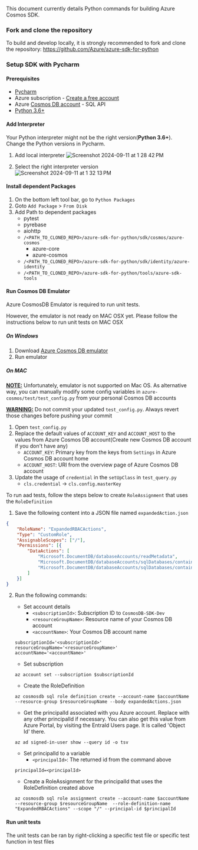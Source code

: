 This document currently details Python commands for building Azure Cosmos SDK.

### Fork and clone the repository
To build and develop locally, it is strongly recommended to fork and clone the repository: https://github.com/Azure/azure-sdk-for-python

### Setup SDK with Pycharm

#### Prerequisites
* [Pycharm][pycharm]
* Azure subscription - [Create a free account][azure_sub]
* Azure [Cosmos DB account][cosmos_account] - SQL API
* [Python 3.6+][python]

#### Add Interpreter
Your Python interpreter might not be the right version(**Python 3.6+**). Change the Python versions in Pycharm.
1. Add local interpreter
![Screenshot 2024-09-11 at 1 28 42 PM](https://github.com/user-attachments/assets/93b0815b-72e7-40ac-b865-c4f00c7627fa)

2. Select the right interpreter version
![Screenshot 2024-09-11 at 1 32 13 PM](https://github.com/user-attachments/assets/a4a881df-6e37-4a09-884c-dcece4daeefd)

#### Install dependent Packages
1. On the bottom left tool bar, go to `Python Packages`
2. Goto `Add Package` > `From Disk`
3. Add Path to dependent packages
   * pytest
   * pyrebase
   * aiohttp
   * `/<PATH_TO_CLONED_REPO>/azure-sdk-for-python/sdk/cosmos/azure-cosmos`
     * azure-core
     * azure-cosmos
   * `/<PATH_TO_CLONED_REPO>/azure-sdk-for-python/sdk/identity/azure-identity`
   * `/<PATH_TO_CLONED_REPO>/azure-sdk-for-python/tools/azure-sdk-tools`

#### Run Cosmos DB Emulator
Azure CosmosDB Emulator is required to run unit tests.

However, the emulator is not ready on MAC OSX yet. Please follow the instructions below to run unit tests on MAC OSX 

##### On Windows
1. Download [Azure Cosmos DB emulator][cosmos_db_emulator]
2. Run emulator

##### On MAC
**<u>NOTE:</u>** Unfortunately, emulator is not supported on Mac OS. As alternative way, you can manually modify some config variables in `azure-cosmos/test/test_config.py` from your personal Cosmos DB accounts

**<u>WARNING:</u>** Do not commit your updated `test_config.py`. Always revert those changes before pushing your commit

1. Open `test_config.py`
2. Replace the default values of `ACCOUNT_KEY` and `ACCOUNT_HOST` to the values from Azure Cosmos DB account(Create new Cosmos DB account if you don't have any)
    - `ACCOUNT_KEY`: Primary key from the keys from `Settings` in Azure Cosmos DB account home
    - `ACCOUNT_HOST`: URI from the overview page of Azure Cosmos DB account
3. Update the usage of `credential` in the `setUpClass` in `test_query.py`
    - `cls.credential` -> `cls.config.masterKey`

To run aad tests, follow the steps below to create `RoleAssignment` that uses the `RoleDefinition`
1. Save the following content into a JSON file named `expandedAction.json`
```json
{
    "RoleName": "ExpandedRBACActions",
    "Type": "CustomRole",
    "AssignableScopes": ["/"],
    "Permissions": [{
        "DataActions": [
            "Microsoft.DocumentDB/databaseAccounts/readMetadata",
            "Microsoft.DocumentDB/databaseAccounts/sqlDatabases/containers/*",
            "Microsoft.DocumentDB/databaseAccounts/sqlDatabases/containers/items/*"
        ]
    }]
}
```
2. Run the following commands:
   - Set account details
     - `<subscriptionId>`: Subscription ID to `CosmosDB-SDK-Dev`
     - `<resourceGroupName>`: Resource name of your Cosmos DB account
     - `<accountName>`: Your Cosmos DB account name
    ```shell
    subscriptionId='<subscriptionId>'
    resourceGroupName='<resourceGroupName>'
    accountName='<accountName>'
    ```

   - Set subscription
    ```shell
    az account set --subscription $subscriptionId
    ```
    
    - Create the RoleDefinition 
    ```shell
    az cosmosdb sql role definition create --account-name $accountName --resource-group $resourceGroupName --body expandedActions.json
    ```
    
    - Get the principalId associated with you Azure account. Replace with any other principalId if necessary. You can also get this value from Azure Portal, by visiting the EntraId Users page. It is called 'Object Id' there.
    ```shell
    az ad signed-in-user show --query id -o tsv
    ```
        
    - Set principalId to a variable
      - `<principalId>`: The returned id from the command above
    ```shell
    principalId=<principalId>
    ```
    
    - Create a RoleAssignment for the principalId that uses the RoleDefinition created above
    ```shell
    az cosmosdb sql role assignment create --account-name $accountName --resource-group $resourceGroupName  --role-definition-name "ExpandedRBACActions" --scope "/" --principal-id $principalId
    ```
#### Run unit tests
The unit tests can be ran by right-clicking a specific test file or specific test function in test files

<!-- LINKS -->
[azure_sub]: https://azure.microsoft.com/free/
[cosmos_account]: https://docs.microsoft.com/azure/cosmos-db/account-overview
[python]: https://www.python.org/downloads/
[pycharm]: https://www.jetbrains.com/pycharm/
[cosmos_db_emulator]: https://learn.microsoft.com/en-us/azure/cosmos-db/how-to-develop-emulator/

